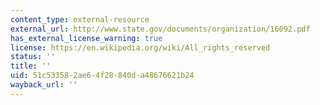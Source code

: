 ```yaml
---
content_type: external-resource
external_url: http://www.state.gov/documents/organization/16092.pdf
has_external_license_warning: true
license: https://en.wikipedia.org/wiki/All_rights_reserved
status: ''
title: ''
uid: 51c53358-2ae6-4f28-840d-a48676621b24
wayback_url: ''
---
```

